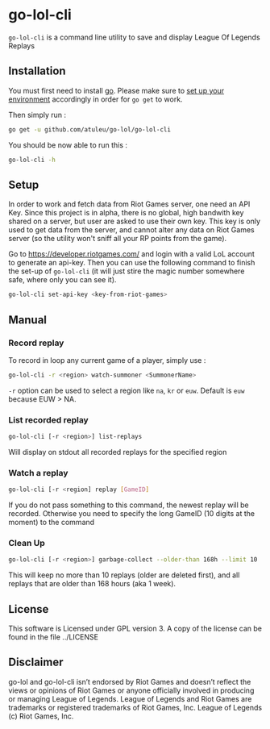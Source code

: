 # go-lol-cli

`go-lol-cli` is a command line utility to save and display League Of
Legends Replays


## Installation

You must first need to install
[go](https://golang.org/doc/install). Please make sure to
[set up your environment](https://golang.org/doc/code.html)
accordingly in order for `go get` to work.

Then simply run :

```bash
go get -u github.com/atuleu/go-lol/go-lol-cli
```

You should be now able to run this :

```bash
go-lol-cli -h
```

## Setup

In order to work and fetch data from Riot Games server, one need an
API Key. Since this project is in alpha, there is no global, high
bandwith key shared on a server, but user are asked to use their own
key. This key is only used to get data from the server, and cannot
alter any data on Riot Games server (so the utility won't sniff all
your RP points from the game).


Go to https://developer.riotgames.com/ and login with a valid LoL
account to generate an api-key. Then you can use the following command
to finish the set-up of `go-lol-cli` (it will just stire the magic
number somewhere safe, where only you can see it).

```bash
go-lol-cli set-api-key <key-from-riot-games>
```

## Manual

### Record replay

To record in loop any current game of a player, simply use :
```bash
go-lol-cli -r <region> watch-summoner <SummonerName>
```

`-r` option can be used to select a region like `na`, `kr` or
`euw`. Default is `euw` because EUW > NA.

### List recorded replay

```bash
go-lol-cli [-r <region>] list-replays
````

Will display on stdout all recorded replays for the specified region

### Watch a replay

```bash
go-lol-cli [-r <region] replay [GameID]
```

If you do not pass something to this command, the newest replay will
be recorded. Otherwise you need to specify the long GameID (10 digits
at the moment) to the command

### Clean Up

```bash
go-lol-cli [-r <region>] garbage-collect --older-than 168h --limit 10
```

This will keep no more than 10 replays (older are deleted first), and
all replays that are older than 168 hours (aka 1 week).


## License

This software is Licensed under GPL version 3. A copy of the license
can be found in the file ../LICENSE

## Disclaimer

go-lol and go-lol-cli isn’t endorsed by Riot Games and doesn’t reflect
the views or opinions of Riot Games or anyone officially involved in
producing or managing League of Legends. League of Legends and Riot
Games are trademarks or registered trademarks of Riot Games,
Inc. League of Legends (c) Riot Games, Inc.


